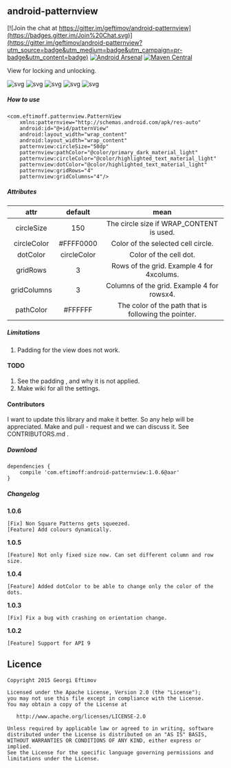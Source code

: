 ## android-patternview

[![Join the chat at https://gitter.im/geftimov/android-patternview](https://badges.gitter.im/Join%20Chat.svg)](https://gitter.im/geftimov/android-patternview?utm_source=badge&utm_medium=badge&utm_campaign=pr-badge&utm_content=badge) [![Android Arsenal](https://img.shields.io/badge/Android%20Arsenal-android--patternview-brightgreen.svg?style=flat)](https://android-arsenal.com/details/1/1495) [![Maven Central](https://maven-badges.herokuapp.com/maven-central/com.eftimoff/android-patternview/badge.svg?style=flat)](https://maven-badges.herokuapp.com/maven-central/com.eftimoff/android-patternview)

View for locking and unlocking.

![svg](https://github.com/geftimov/android-patternview/blob/master/art/rsz_empty_pattern.png) ![svg](https://github.com/geftimov/android-patternview/blob/master/art/rsz_pattern_correct.png) ![svg](https://github.com/geftimov/android-patternview/blob/master/art/rsz_mm.png) ![svg](https://github.com/geftimov/android-patternview/blob/master/art/rsz_small.png) ![svg](https://github.com/geftimov/android-patternview/blob/master/art/rsz_skyscrapers.png)

##### How to use

    <com.eftimoff.patternview.PatternView
        xmlns:patternview="http://schemas.android.com/apk/res-auto"
        android:id="@+id/patternView"
        android:layout_width="wrap_content"
        android:layout_width="wrap_content"
        patternview:circleSize="50dp"
        patternview:pathColor="@color/primary_dark_material_light"
        patternview:circleColor="@color/highlighted_text_material_light"
        patternview:dotColor="@color/highlighted_text_material_light"
        patternview:gridRows="4"
        patternview:gridColumns="4"/>
        
##### Attributes

|     attr    	|  default  	|                         mean                         	|
|:-----------:	|:---------:	|:----------------------------------------------------:	|
|   circleSize   	|     150     	|         The circle size if WRAP_CONTENT is used.        	|
| circleColor 	| #FFFF0000 	|          Color of the selected cell circle.          	|
| dotColor      | circleColor 	|          Color of the cell dot.                     	|
|   gridRows 	|     3     	|         Rows of the grid. Example 4 for 4xcolums.         	|
|   gridColumns  	|     3     	|         Columns of the grid. Example 4 for rowsx4.         	|
|  pathColor  	| #FFFFFF       | The color of the path that is following the pointer. 	|

##### Limitations

1. Padding for the view does not work.

#### TODO

1. See the padding , and why it is not applied.
2. Make wiki for all the settings.

#### Contributors

I want to update this library and make it better. So any help will be appreciated.
Make and pull - request and we can discuss it.
See CONTRIBUTORS.md .

##### Download

	dependencies {
		compile 'com.eftimoff:android-patternview:1.0.6@aar'
	}

##### Changelog

<b>1.0.6</b>

	[Fix] Non Square Patterns gets squeezed.
	[Feature] Add colours dynamically.

<b>1.0.5</b>

	[Feature] Not only fixed size now. Can set different column and row size.

<b>1.0.4</b>

	[Feature] Added dotColor to be able to change only the color of the dots.
	
<b>1.0.3</b>

	[Fix] Fix a bug with crashing on orientation change.

<b>1.0.2</b>

	[Feature] Support for API 9

## Licence

    Copyright 2015 Georgi Eftimov

    Licensed under the Apache License, Version 2.0 (the "License");
    you may not use this file except in compliance with the License.
    You may obtain a copy of the License at

       http://www.apache.org/licenses/LICENSE-2.0

    Unless required by applicable law or agreed to in writing, software
    distributed under the License is distributed on an "AS IS" BASIS,
    WITHOUT WARRANTIES OR CONDITIONS OF ANY KIND, either express or implied.
    See the License for the specific language governing permissions and
    limitations under the License.
